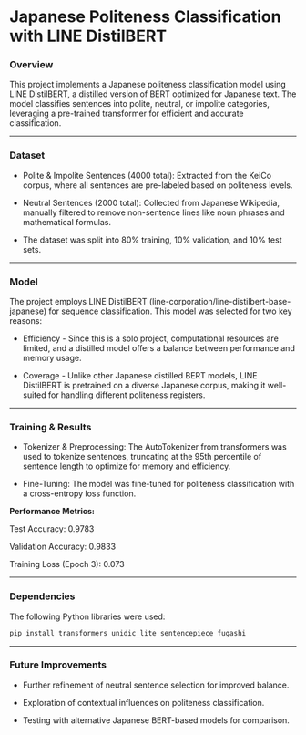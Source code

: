 # **Japanese Politeness Classification with LINE DistilBERT**

### **Overview**

This project implements a Japanese politeness classification model using LINE DistilBERT, a distilled version of BERT optimized for Japanese text. The model classifies sentences into polite, neutral, or impolite categories, leveraging a pre-trained transformer for efficient and accurate classification.
___
### **Dataset**

* Polite & Impolite Sentences (4000 total): Extracted from the KeiCo corpus, where all sentences are pre-labeled based on politeness levels.

* Neutral Sentences (2000 total): Collected from Japanese Wikipedia, manually filtered to remove non-sentence lines like noun phrases and mathematical formulas.

* The dataset was split into 80% training, 10% validation, and 10% test sets.
___
### **Model**

The project employs LINE DistilBERT (line-corporation/line-distilbert-base-japanese) for sequence classification. This model was selected for two key reasons:

* Efficiency - Since this is a solo project, computational resources are limited, and a distilled model offers a balance between performance and memory usage.

* Coverage - Unlike other Japanese distilled BERT models, LINE DistilBERT is pretrained on a diverse Japanese corpus, making it well-suited for handling different politeness registers.
___
### **Training & Results**

* Tokenizer & Preprocessing: The AutoTokenizer from transformers was used to tokenize sentences, truncating at the 95th percentile of sentence length to optimize for memory and efficiency.
  
* Fine-Tuning: The model was fine-tuned for politeness classification with a cross-entropy loss function.

**Performance Metrics:**

  Test Accuracy: 0.9783
  
  Validation Accuracy: 0.9833
  
  Training Loss (Epoch 3): 0.073

___
### **Dependencies**

The following Python libraries were used:

```bash
pip install transformers unidic_lite sentencepiece fugashi
```

___
### **Future Improvements**

* Further refinement of neutral sentence selection for improved balance.

* Exploration of contextual influences on politeness classification.

* Testing with alternative Japanese BERT-based models for comparison.
